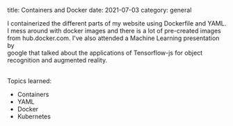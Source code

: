 title: Containers and Docker
date: 2021-07-03
category: general

I containerized the different parts of my website using Dockerfile and YAML.<br>
I mess around with docker images and there is a lot of pre-created images<br>
from hub.docker.com. I've also attended a Machine Learning presentation by <br>
google that talked about the applications of Tensorflow-js for object <br>
recognition and augmented reality. <br>

<br>
Topics learned:<br>

- Containers
- YAML
- Docker
- Kubernetes